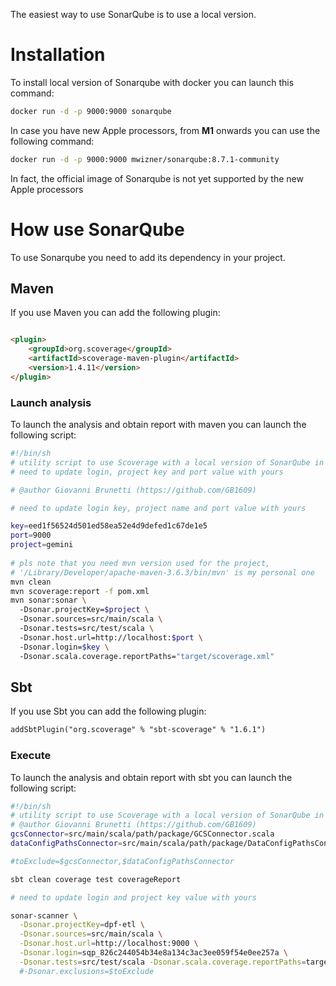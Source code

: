 The easiest way to use SonarQube is to use a local version.

# Installation

To install local version of Sonarqube with docker you can launch this command:

```bash
docker run -d -p 9000:9000 sonarqube
```

In case you have new Apple processors, from **M1** onwards you can use the following command:

```sh
docker run -d -p 9000:9000 mwizner/sonarqube:8.7.1-community
```

In fact, the official image of Sonarqube is not yet supported by the new Apple processors

# How use SonarQube

To use Sonarqube you need to add its dependency in your project.

## Maven

If you use Maven you can add the following plugin:

```html

<plugin>
    <groupId>org.scoverage</groupId>
    <artifactId>scoverage-maven-plugin</artifactId>
    <version>1.4.11</version>
</plugin>
```

### Launch analysis

To launch the analysis and obtain report with maven you can launch the following script:

```sh
#!/bin/sh  
# utility script to use Scoverage with a local version of SonarQube in sbt project
# need to update login, project key and port value with yours

# @author Giovanni Brunetti (https://github.com/GB1609) 

# need to update login key, project name and port value with yours

key=eed1f56524d501ed58ea52e4d9defed1c67de1e5  
port=9000  
project=gemini  
  
# pls note that you need mvn version used for the project,  
# '/Library/Developer/apache-maven-3.6.3/bin/mvn' is my personal one  
mvn clean  
mvn scoverage:report -f pom.xml  
mvn sonar:sonar \  
  -Dsonar.projectKey=$project \  
  -Dsonar.sources=src/main/scala \  
  -Dsonar.tests=src/test/scala \  
  -Dsonar.host.url=http://localhost:$port \  
  -Dsonar.login=$key \  
  -Dsonar.scala.coverage.reportPaths="target/scoverage.xml"
```

## Sbt

If you use Sbt you can add the following plugin:

```html
addSbtPlugin("org.scoverage" % "sbt-scoverage" % "1.6.1")
```

### Execute

To launch the analysis and obtain report with sbt you can launch the following script:

```sh
#!/bin/sh
# utility script to use Scoverage with a local version of SonarQube in a mvn project
# @author Giovanni Brunetti (https://github.com/GB1609) 
gcsConnector=src/main/scala/path/package/GCSConnector.scala
dataConfigPathsConnector=src/main/scala/path/package/DataConfigPathsConnector.scala

#toExclude=$gcsConnector,$dataConfigPathsConnector

sbt clean coverage test coverageReport

# need to update login and project key value with yours

sonar-scanner \
  -Dsonar.projectKey=dpf-etl \
  -Dsonar.sources=src/main/scala \
  -Dsonar.host.url=http://localhost:9000 \
  -Dsonar.login=sqp_826c244054b34e8a134c3ac3ee059f54e0ee257a \
  -Dsonar.tests=src/test/scala -Dsonar.scala.coverage.reportPaths=target/scala-2.12/scoverage-report/scoverage.xml #\
  #-Dsonar.exclusions=$toExclude
```
